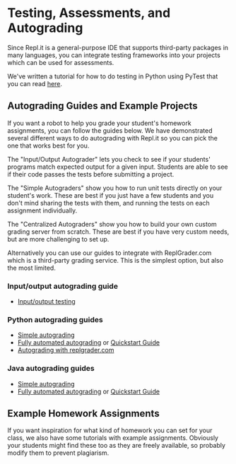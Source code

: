 # Testing, Assessments, and Autograding

Since Repl.it is a general-purpose IDE that supports third-party packages in many languages, you can integrate testing frameworks into your projects which can be used for assessments. 

We've written a tutorial for how to do testing in Python using PyTest that you can read [here](https://docs.repl.it/tutorials/09-test-driven-development).

## Autograding Guides and Example Projects

If you want a robot to help you grade your student's homework assignments, you can follow the guides below. We have demonstrated several different ways to do autograding with Repl.it so you can pick the one that works best for you.

The "Input/Output Autograder" lets you check to see if your students' programs match expected output for a given input. Students are able to see if their code passes the tests before submitting a project.

The "Simple Autograders" show you how to run unit tests directly on your student's work. These are best if you just have a few students and you don't mind sharing the tests with them, and running the tests on each assignment individually.

The "Centralized Autograders" show you how to build your own custom grading server from scratch. These are best if you have very custom needs, but are more challenging to set up.

Alternatively you can use our guides to integrate with ReplGrader.com which is a third-party grading service. This is the simplest option, but also the most limited.

### Input/output autograding guide

- [Input/output testing](./InputOutput)

### Python autograding guides

- [Simple autograding](./SimpleAutograding)
- [Fully automated autograding](./CentralizedAutograder) or [Quickstart Guide](CentralizedAutograderQuickstart)
- [Autograding with replgrader.com](./ReplGraderQuickstart)

### Java autograding guides

- [Simple autograding](./SimpleAutograding-java)
- [Fully automated autograding](./CentralizedAutograder-java) or [Quickstart Guide](CentralizedAutograderQuickstart-java)

## Example Homework Assignments

If you want inspiration for what kind of homework you can set for your class, we also have some tutorials with example assignments. Obviously your students might find these too as they are freely available, so probably modify them to prevent plagiarism.

